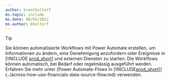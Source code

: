 ```yaml
---
author: brentholtorf
ms.topic: include
ms.date: 08/03/2022
ms.author: bholtorf
---
```

> [!TIP]
> Sie können automatisierte Workflows mit Power Automate erstellen, um Informationen zu ändern, eine Genehmigung anzufordern oder Ereignisse in [!INCLUDE [prod_short](prod_short.md)] und externen Diensten zu starten. Die Workflows können automatisch, bei Bedarf oder regelmässig ausgeführt werden. Erfahren Sie mehr unter [Power Automate-Flows in [!INCLUDE[prod_short](includes/prod_short.md)]](../across-how-use-financials-data-source-flow.md) verwenden.
